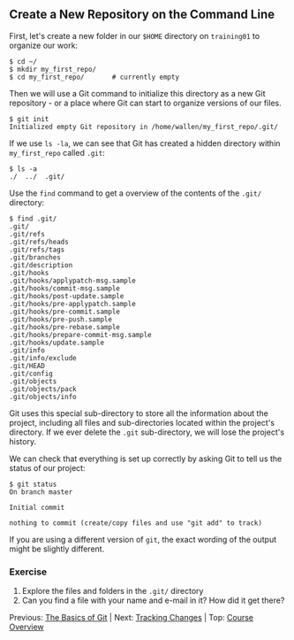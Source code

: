 ## Create a New Repository on the Command Line


First, let's create a new folder in our `$HOME` directory on `training01` to organize our work:

```
$ cd ~/
$ mkdir my_first_repo/
$ cd my_first_repo/       # currently empty
```

Then we will use a Git command to initialize this directory as a new Git repository - or a place where Git can start to organize versions of our files.
```
$ git init
Initialized empty Git repository in /home/wallen/my_first_repo/.git/
```


If we use `ls -la`, we can see that Git has created a hidden directory within `my_first_repo` called `.git`:

```
$ ls -a
./  ../  .git/
```

Use the `find` command to get a overview of the contents of the `.git/` directory:

```
$ find .git/
.git/
.git/refs
.git/refs/heads
.git/refs/tags
.git/branches
.git/description
.git/hooks
.git/hooks/applypatch-msg.sample
.git/hooks/commit-msg.sample
.git/hooks/post-update.sample
.git/hooks/pre-applypatch.sample
.git/hooks/pre-commit.sample
.git/hooks/pre-push.sample
.git/hooks/pre-rebase.sample
.git/hooks/prepare-commit-msg.sample
.git/hooks/update.sample
.git/info
.git/info/exclude
.git/HEAD
.git/config
.git/objects
.git/objects/pack
.git/objects/info
```

Git uses this special sub-directory to store all the information about the project,
including all files and sub-directories located within the project's directory.
If we ever delete the `.git` sub-directory, we will lose the project's history.

We can check that everything is set up correctly by asking Git to tell us the status of our project:

```
$ git status
On branch master

Initial commit

nothing to commit (create/copy files and use "git add" to track)
```

If you are using a different version of `git`, the exact
wording of the output might be slightly different.

### Exercise

1. Explore the files and folders in the `.git/` directory
2. Can you find a file with your name and e-mail in it? How did it get there?

Previous: [The Basics of Git](reproducibility_git_02.md) | Next: [Tracking Changes](reproducibility_git_04.md) | Top: [Course Overview](../index.md)
